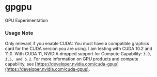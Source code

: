 # gpgpu
GPU Experimentation

### Usage Note
Only relevant if you enable CUDA: You must have a compatible graphics card for the CUDA version you are using.  I am testing with CUDA 10.2 and 11.0.  With CUDA 11, NVIDIA dropped support for Compute Capability: `3.0, 3.5, and 5.2`.
For more information on GPU products and compute capability, see [https://developer.nvidia.com/cuda-gpus](https://developer.nvidia.com/cuda-gpus).